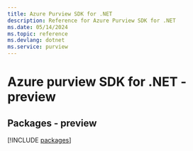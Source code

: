 ```yaml
---
title: Azure Purview SDK for .NET
description: Reference for Azure Purview SDK for .NET
ms.date: 05/14/2024
ms.topic: reference
ms.devlang: dotnet
ms.service: purview
---
```

# Azure purview SDK for .NET - preview
## Packages - preview
[!INCLUDE [packages](purview-index.md)]